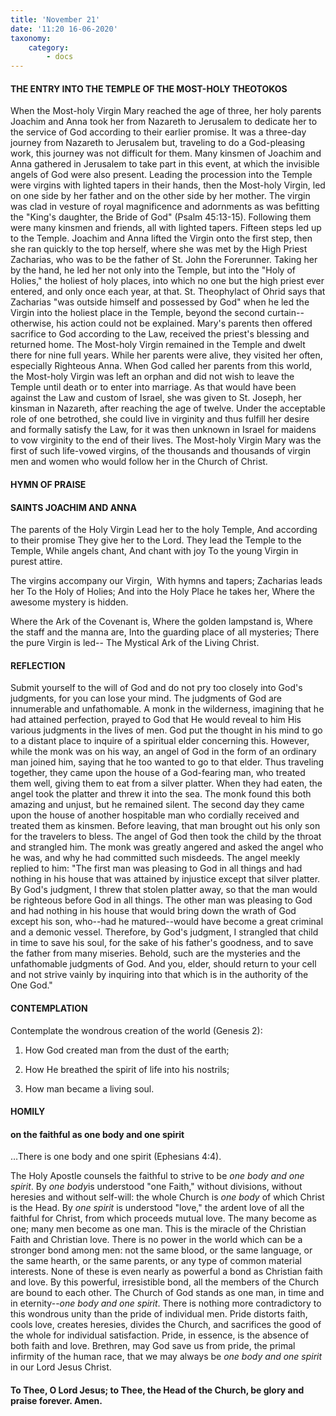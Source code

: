 ```yaml
---
title: 'November 21'
date: '11:20 16-06-2020'
taxonomy:
    category:
        - docs
---
```


#### THE ENTRY INTO THE TEMPLE OF THE MOST-HOLY THEOTOKOS

When the Most-holy Virgin Mary reached the age of three, her holy parents Joachim and Anna took her from Nazareth to Jerusalem to dedicate her to the service of God according to their earlier promise. It was a three-day journey from Nazareth to Jerusalem but, traveling to do a God-pleasing work, this journey was not difficult for them. Many kinsmen of Joachim and Anna gathered in Jerusalem to take part in this event, at which the invisible angels of God were also present. Leading the procession into the Temple were virgins with lighted tapers in their hands, then the Most-holy Virgin, led on one side by her father and on the other side by her mother. The virgin was clad in vesture of royal magnificence and adornments as was befitting the "King's daughter, the Bride of God" (Psalm 45:13-15). Following them were many kinsmen and friends, all with lighted tapers. Fifteen steps led up to the Temple. Joachim and Anna lifted the Virgin onto the first step, then she ran quickly to the top herself, where she was met by the High Priest Zacharias, who was to be the father of St. John the Forerunner. Taking her by the hand, he led her not only into the Temple, but into the "Holy of Holies," the holiest of holy places, into which no one but the high priest ever entered, and only once each year, at that. St. Theophylact of Ohrid says that Zacharias "was outside himself and possessed by God" when he led the Virgin into the holiest place in the Temple, beyond the second curtain--otherwise, his action could not be explained. Mary's parents then offered sacrifice to God according to the Law, received the priest's blessing and returned home. The Most-holy Virgin remained in the Temple and dwelt there for nine full years. While her parents were alive, they visited her often, especially Righteous Anna. When God called her parents from this world, the Most-holy Virgin was left an orphan and did not wish to leave the Temple until death or to enter into marriage. As that would have been against the Law and custom of Israel, she was given to St. Joseph, her kinsman in Nazareth, after reaching the age of twelve. Under the acceptable role of one betrothed, she could live in virginity and thus fulfill her desire and formally satisfy the Law, for it was then unknown in Israel for maidens to vow virginity to the end of their lives. The Most-holy Virgin Mary was the first of such life-vowed virgins, of the thousands and thousands of virgin men and women who would follow her in the Church of Christ.



#### HYMN OF PRAISE
#### 

#### SAINTS JOACHIM AND ANNA

The parents of the Holy Virgin
Lead her to the holy Temple,
And according to their promise
They give her to the Lord.
They lead the Temple to the Temple,
While angels chant,
And chant with joy
To the young Virgin in purest attire.

The virgins accompany our Virgin, 
With hymns and tapers;
Zacharias leads her
To the Holy of Holies;
And into the Holy Place he takes her,
Where the awesome mystery is hidden.

Where the Ark of the Covenant is,
Where the golden lampstand is,
Where the staff and the manna are,
Into the guarding place of all mysteries;
There the pure Virgin is led--
The Mystical Ark of the Living Christ.


#### REFLECTION

Submit yourself to the will of God and do not pry too closely into God's judgments, for you can lose your mind. The judgments of God are innumerable and unfathomable. A monk in the wilderness, imagining that he had attained perfection, prayed to God that He would reveal to him His various judgments in the lives of men. God put the thought in his mind to go to a distant place to inquire of a spiritual elder concerning this. However, while the monk was on his way, an angel of God in the form of an ordinary man joined him, saying that he too wanted to go to that elder. Thus traveling together, they came upon the house of a God-fearing man, who treated them well, giving them to eat from a silver platter. When they had eaten, the angel took the platter and threw it into the sea. The monk found this both amazing and unjust, but he remained silent. The second day they came upon the house of another hospitable man who cordially received and treated them as kinsmen. Before leaving, that man brought out his only son for the travelers to bless. The angel of God then took the child by the throat and strangled him. The monk was greatly angered and asked the angel who he was, and why he had committed such misdeeds. The angel meekly replied to him: "The first man was pleasing to God in all things and had nothing in his house that was attained by injustice except that silver platter. By God's judgment, I threw that stolen platter away, so that the man would be righteous before God in all things. The other man was pleasing to God and had nothing in his house that would bring down the wrath of God except his son, who--had he matured--would have become a great criminal and a demonic vessel. Therefore, by God's judgment, I strangled that child in time to save his soul, for the sake of his father's goodness, and to save the father from many miseries. Behold, such are the mysteries and the unfathomable judgments of God. And you, elder, should return to your cell and not strive vainly by inquiring into that which is in the authority of the One God."



#### CONTEMPLATION

Contemplate the wondrous creation of the world (Genesis 2):

1.  How God created man from the dust of the earth;

1.  How He breathed the spirit of life into his nostrils;

1.  How man became a living soul.



#### HOMILY

#### on the faithful as one body and one spirit

…There is one body and one spirit (Ephesians 4:4).

The Holy Apostle counsels the faithful to strive to be *one body and one spirit*. By *one body*is understood "one Faith," without divisions, without heresies and without self-will: the whole Church is *one body* of which Christ is the Head. By *one spirit* is understood "love," the ardent love of all the faithful for Christ, from which proceeds mutual love. The many become as one; many men become as one man. This is the miracle of the Christian Faith and Christian love. There is no power in the world which can be a stronger bond among men: not the same blood, or the same language, or the same hearth, or the same parents, or any type of common material interests. None of these is even nearly as powerful a bond as Christian faith and love. By this powerful, irresistible bond, all the members of the Church are bound to each other. The Church of God stands as one man, in time and in eternity--*one body and one spirit*. There is nothing more contradictory to this wondrous unity than the pride of individual men. Pride distorts faith, cools love, creates heresies, divides the Church, and sacrifices the good of the whole for individual satisfaction. Pride, in essence, is the absence of both faith and love. Brethren, may God save us from pride, the primal infirmity of the human race, that we may always be *one body and one spirit* in our Lord Jesus Christ.

#### To Thee, O Lord Jesus; to Thee, the Head of the Church, be glory and praise forever. Amen.
